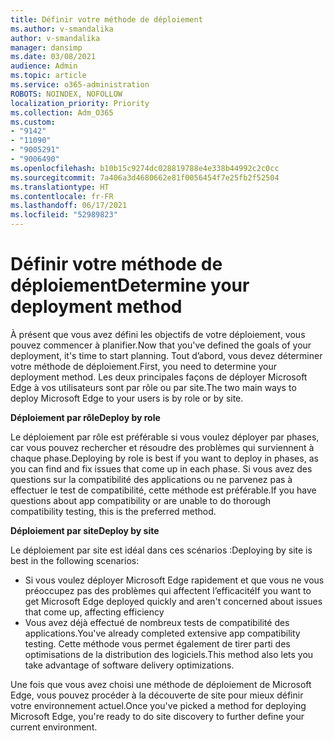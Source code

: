 ```yaml
---
title: Définir votre méthode de déploiement
ms.author: v-smandalika
author: v-smandalika
manager: dansimp
ms.date: 03/08/2021
audience: Admin
ms.topic: article
ms.service: o365-administration
ROBOTS: NOINDEX, NOFOLLOW
localization_priority: Priority
ms.collection: Adm_O365
ms.custom:
- "9142"
- "11090"
- "9005291"
- "9006490"
ms.openlocfilehash: b10b15c9274dc028819788e4e338b44992c2c0cc
ms.sourcegitcommit: 7a406a3d4680662e81f0056454f7e25fb2f52504
ms.translationtype: HT
ms.contentlocale: fr-FR
ms.lasthandoff: 06/17/2021
ms.locfileid: "52989823"
---
```

# <a name="determine-your-deployment-method"></a><span data-ttu-id="d3419-102">Définir votre méthode de déploiement</span><span class="sxs-lookup"><span data-stu-id="d3419-102">Determine your deployment method</span></span>

<span data-ttu-id="d3419-103">À présent que vous avez défini les objectifs de votre déploiement, vous pouvez commencer à planifier.</span><span class="sxs-lookup"><span data-stu-id="d3419-103">Now that you've defined the goals of your deployment, it's time to start planning.</span></span> <span data-ttu-id="d3419-104">Tout d’abord, vous devez déterminer votre méthode de déploiement.</span><span class="sxs-lookup"><span data-stu-id="d3419-104">First, you need to determine your deployment method.</span></span> <span data-ttu-id="d3419-105">Les deux principales façons de déployer Microsoft Edge à vos utilisateurs sont par rôle ou par site.</span><span class="sxs-lookup"><span data-stu-id="d3419-105">The two main ways to deploy Microsoft Edge to your users is by role or by site.</span></span>

<span data-ttu-id="d3419-106">**Déploiement par rôle**</span><span class="sxs-lookup"><span data-stu-id="d3419-106">**Deploy by role**</span></span>

<span data-ttu-id="d3419-107">Le déploiement par rôle est préférable si vous voulez déployer par phases, car vous pouvez rechercher et résoudre des problèmes qui surviennent à chaque phase.</span><span class="sxs-lookup"><span data-stu-id="d3419-107">Deploying by role is best if you want to deploy in phases, as you can find and fix issues that come up in each phase.</span></span> <span data-ttu-id="d3419-108">Si vous avez des questions sur la compatibilité des applications ou ne parvenez pas à effectuer le test de compatibilité, cette méthode est préférable.</span><span class="sxs-lookup"><span data-stu-id="d3419-108">If you have questions about app compatibility or are unable to do thorough compatibility testing, this is the preferred method.</span></span>

<span data-ttu-id="d3419-109">**Déploiement par site**</span><span class="sxs-lookup"><span data-stu-id="d3419-109">**Deploy by site**</span></span>

<span data-ttu-id="d3419-110">Le déploiement par site est idéal dans ces scénarios :</span><span class="sxs-lookup"><span data-stu-id="d3419-110">Deploying by site is best in the following scenarios:</span></span>
- <span data-ttu-id="d3419-111">Si vous voulez déployer Microsoft Edge rapidement et que vous ne vous préoccupez pas des problèmes qui affectent l’efficacité</span><span class="sxs-lookup"><span data-stu-id="d3419-111">If you want to get Microsoft Edge deployed quickly and aren't concerned about issues that come up, affecting efficiency</span></span>
- <span data-ttu-id="d3419-112">Vous avez déjà effectué de nombreux tests de compatibilité des applications.</span><span class="sxs-lookup"><span data-stu-id="d3419-112">You've already completed extensive app compatibility testing.</span></span> <span data-ttu-id="d3419-113">Cette méthode vous permet également de tirer parti des optimisations de la distribution des logiciels.</span><span class="sxs-lookup"><span data-stu-id="d3419-113">This method also lets you take advantage of software delivery optimizations.</span></span>

<span data-ttu-id="d3419-114">Une fois que vous avez choisi une méthode de déploiement de Microsoft Edge, vous pouvez procéder à la découverte de site pour mieux définir votre environnement actuel.</span><span class="sxs-lookup"><span data-stu-id="d3419-114">Once you've picked a method for deploying Microsoft Edge, you're ready to do site discovery to further define your current environment.</span></span>
